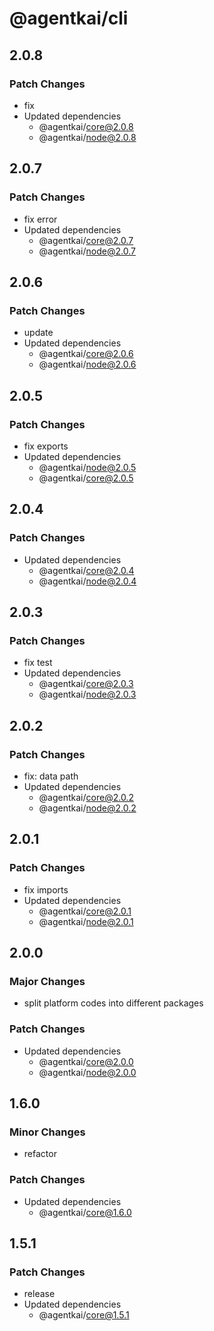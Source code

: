 # @agentkai/cli

## 2.0.8

### Patch Changes

- fix
- Updated dependencies
    - @agentkai/core@2.0.8
    - @agentkai/node@2.0.8

## 2.0.7

### Patch Changes

- fix error
- Updated dependencies
    - @agentkai/core@2.0.7
    - @agentkai/node@2.0.7

## 2.0.6

### Patch Changes

- update
- Updated dependencies
    - @agentkai/core@2.0.6
    - @agentkai/node@2.0.6

## 2.0.5

### Patch Changes

- fix exports
- Updated dependencies
    - @agentkai/node@2.0.5
    - @agentkai/core@2.0.5

## 2.0.4

### Patch Changes

- Updated dependencies
    - @agentkai/core@2.0.4
    - @agentkai/node@2.0.4

## 2.0.3

### Patch Changes

- fix test
- Updated dependencies
    - @agentkai/core@2.0.3
    - @agentkai/node@2.0.3

## 2.0.2

### Patch Changes

- fix: data path
- Updated dependencies
    - @agentkai/core@2.0.2
    - @agentkai/node@2.0.2

## 2.0.1

### Patch Changes

- fix imports
- Updated dependencies
    - @agentkai/core@2.0.1
    - @agentkai/node@2.0.1

## 2.0.0

### Major Changes

- split platform codes into different packages

### Patch Changes

- Updated dependencies
    - @agentkai/core@2.0.0
    - @agentkai/node@2.0.0

## 1.6.0

### Minor Changes

- refactor

### Patch Changes

- Updated dependencies
    - @agentkai/core@1.6.0

## 1.5.1

### Patch Changes

- release
- Updated dependencies
    - @agentkai/core@1.5.1
